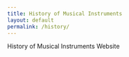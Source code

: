 ```yaml
---
title: History of Musical Instruments
layout: default
permalink: /history/
---
```

History of Musical Instruments Website

